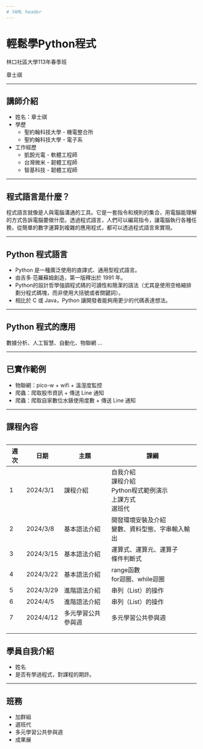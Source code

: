 ```yaml
---
# YAML header
---
```


# 輕鬆學Python程式

林口社區大學113年春季班

章士祺

---

## 講師介紹

- 姓名：章士祺
- 學歷
  - 聖約翰科技大學 - 機電整合所
  - 聖約翰科技大學 - 電子系
- 工作經歷
  - 凱銳光電 - 軟體工程師
  - 台灣微米 - 韌體工程師
  - 智基科技 - 韌體工程師

---

## 程式語言是什麼？

程式語言就像是人與電腦溝通的工具。它是一套指令和規則的集合，用電腦能理解的方式告訴電腦要做什麼。透過程式語言，人們可以編寫指令，讓電腦執行各種任務，從簡單的數字運算到複雜的應用程式，都可以透過程式語言來實現。

---

## Python 程式語言

- Python 是一種廣泛使用的直譯式、通用型程式語言。
- 由吉多·范羅蘇姆創造，第一版釋出於 1991 年。
- Python的設計哲學強調程式碼的可讀性和簡潔的語法（尤其是使用空格縮排劃分程式碼塊，而非使用大括號或者關鍵詞）。
- 相比於 C 或 Java，Python 讓開發者能夠用更少的代碼表達想法。

---

## Python 程式的應用

數據分析、人工智慧、自動化、物聯網 …

---

## 已實作範例

- 物聯網：pico-w + wifi + 溫溼度監控
- 爬蟲：爬取股市資訊 + 傳送 Line 通知
- 爬蟲：爬取自家數位水錶使用度數 + 傳送 Line 通知

---

## 課程內容

<div style="overflow-y: scroll; max-height: 500px;">
  <!-- <style>
  table {
      font-size: 16px; /* 設定表格文字大小為 14 像素 */
  }
  </style> -->

| 週次 | 日期        | 主題        | 課綱                                              |
|----|-----------|-----------|-------------------------------------------------|
| 1  | 2024/3/1  | 課程介紹      | 自我介紹</br>課程介紹</br>Python程式範例演示</br>上課方式</br>選班代 |
| 2  | 2024/3/8  | 基本語法介紹    | 開發環境安裝及介紹</br>變數、資料型態、字串輸入輸出                    |
| 3  | 2024/3/15 | 基本語法介紹    | 運算式、運算元、運算子</br>條件判斷式                           |
| 4  | 2024/3/22 | 基本語法介紹    | range函數</br>for迴圈、while迴圈                       |
| 5  | 2024/3/29 | 進階語法介紹    | 串列（List）的操作                                     |
| 6  | 2024/4/5  | 進階語法介紹    | 串列（List）的操作                                     |
| 7  | 2024/4/12 | 多元學習公共參與週 | 多元學習公共參與週                                       |
| 8  | 2024/4/19 | 進階語法介紹    | 元組（Tuple）、字典（Dict）操作                            |
| 9  | 2024/4/26 | 進階語法介紹    | 內建常用函式、字串操作                                     |
| 10 | 2024/5/3  | 進階語法介紹    | 亂數套件、時間套件                                       |
| 11 | 2024/5/10 | 進階語法介紹    | 檔案處理、例外處理                                       |
| 12 | 2024/5/17 | 資料處理      | CSV檔的讀取寫入、JSON格式的操作                             |
| 13 | 2024/5/24 | 資料處理      | XML檔案格式介紹                                       |
| 14 | 2024/5/31 | 網頁資料擷取    | 台銀牌告匯率擷取                                        |
| 15 | 2024/6/7  | 小專題       | 設計及實作一生活應用的小程式                                  |
| 16 | 2024/6/14 | 小專題       | 設計及實作一生活應用的小程式                                  |
| 17 | 2024/6/21 | 成果展       | 成果展                                             |
| 18 | 2024/6/28 | 分享        | 分享自己做的小程式                                       |

</div>

---

## 學員自我介紹

- 姓名
- 是否有學過程式，對課程的期許。

---

## 班務

- 加群組
- 選班代
- 多元學習公共參與週
- 成果展
